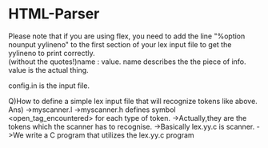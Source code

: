 # HTML-Parser

Please note that if you are using flex, you need to add the line "%option nounput yylineno" to the first section of your lex input file to get the yylineno to print correctly.  
(without the quotes!)name : value. name describes the the piece of info. 
<open html tag>value is the actual thing. 
<html>config.in is the input file.

Q)How to define a simple lex input file that will recognize tokens like above.
Ans)
->myscanner.l
->myscanner.h defines symbol <open_tag_encountered> for each type of token.
->Actually,they are the tokens which the scanner has to recognise.
->Basically lex.yy.c is scanner.
->We write a C program that utilizes the lex.yy.c program
